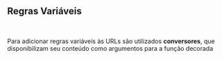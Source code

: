## Regras Variáveis
<br>

Para adicionar regras variáveis às URLs são utilizados **conversores**, que disponibilizam seu conteúdo como argumentos para a função decorada

